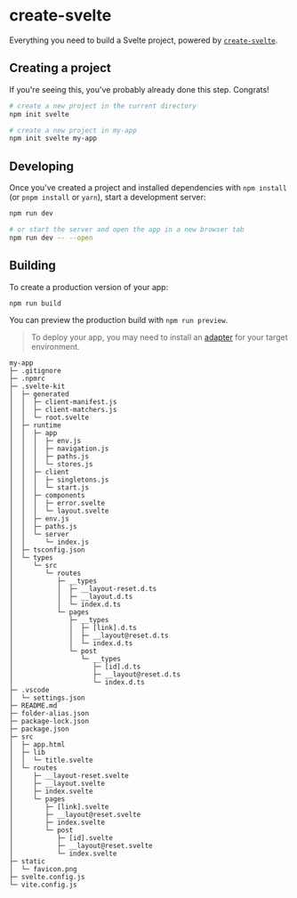 # create-svelte

Everything you need to build a Svelte project, powered by [`create-svelte`](https://github.com/sveltejs/kit/tree/master/packages/create-svelte).

## Creating a project

If you're seeing this, you've probably already done this step. Congrats!

```bash
# create a new project in the current directory
npm init svelte

# create a new project in my-app
npm init svelte my-app
```

## Developing

Once you've created a project and installed dependencies with `npm install` (or `pnpm install` or `yarn`), start a development server:

```bash
npm run dev

# or start the server and open the app in a new browser tab
npm run dev -- --open
```

## Building

To create a production version of your app:

```bash
npm run build
```

You can preview the production build with `npm run preview`.

> To deploy your app, you may need to install an [adapter](https://kit.svelte.dev/docs/adapters) for your target environment.

```
my-app
├─ .gitignore
├─ .npmrc
├─ .svelte-kit
│  ├─ generated
│  │  ├─ client-manifest.js
│  │  ├─ client-matchers.js
│  │  └─ root.svelte
│  ├─ runtime
│  │  ├─ app
│  │  │  ├─ env.js
│  │  │  ├─ navigation.js
│  │  │  ├─ paths.js
│  │  │  └─ stores.js
│  │  ├─ client
│  │  │  ├─ singletons.js
│  │  │  └─ start.js
│  │  ├─ components
│  │  │  ├─ error.svelte
│  │  │  └─ layout.svelte
│  │  ├─ env.js
│  │  ├─ paths.js
│  │  └─ server
│  │     └─ index.js
│  ├─ tsconfig.json
│  └─ types
│     └─ src
│        └─ routes
│           ├─ __types
│           │  ├─ __layout-reset.d.ts
│           │  ├─ __layout.d.ts
│           │  └─ index.d.ts
│           └─ pages
│              ├─ __types
│              │  ├─ [link].d.ts
│              │  ├─ __layout@reset.d.ts
│              │  └─ index.d.ts
│              └─ post
│                 └─ __types
│                    ├─ [id].d.ts
│                    ├─ __layout@reset.d.ts
│                    └─ index.d.ts
├─ .vscode
│  └─ settings.json
├─ README.md
├─ folder-alias.json
├─ package-lock.json
├─ package.json
├─ src
│  ├─ app.html
│  ├─ lib
│  │  └─ title.svelte
│  └─ routes
│     ├─ __layout-reset.svelte
│     ├─ __layout.svelte
│     ├─ index.svelte
│     └─ pages
│        ├─ [link].svelte
│        ├─ __layout@reset.svelte
│        ├─ index.svelte
│        └─ post
│           ├─ [id].svelte
│           ├─ __layout@reset.svelte
│           └─ index.svelte
├─ static
│  └─ favicon.png
├─ svelte.config.js
└─ vite.config.js

```